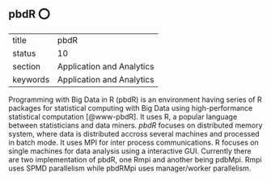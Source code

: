 ## pbdR :o:


|          |                           |
| -------- | ------------------------- |
| title    | pbdR                      | 
| status   | 10                        |
| section  | Application and Analytics |
| keywords | Application and Analytics |



Programming with Big Data in R (pbdR) is an environment having series
of R packages for statistical computing with Big Data using
high-performance statistical computation [@www-pbdR]. It uses R, a
popular language between statisticians and data miners. *pbdR* focuses
on distributed memory system, where data is distributed accross
several machines and processed in batch mode. It uses MPI for inter
process communications. R focuses on single machines for data analysis
using a interactive GUI. Currently there are two implementation of
pbdR, one Rmpi and another being pdbMpi.  Rmpi uses SPMD parallelism
while pbdRMpi uses manager/worker parallelism.



